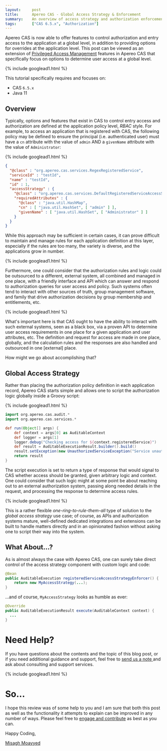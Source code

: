 ```yaml
---
layout:     post
title:      Apereo CAS - Global Access Strategy & Enforcement
summary:    An overview of access strategy and authorization enforcement techniques used at a global level to control entry to applications integrated with Apereo CAS for single sign-on.
tags:       ["CAS 6.5.x", "Authorization"]
---
```


Apereo CAS is now able to offer features to control authorization and entry access to the application at a global level, in addition to providing options for overrides at the application level. This post can be viewed as an extension of [Privileged Access Management](2021/08/02/cas64x-privileged-access-management/) features in Apereo CAS that specifically focus on options to determine user access at a global level.

{% include googlead1.html  %}

This tutorial specifically requires and focuses on:

- CAS `6.5.x`
- Java 11

## Overview

Typically, options and features that exist in CAS to control entry access and authorization are defined at the application policy level, *RBAC* style. For example, to access an application that is registered with CAS, the following policy may be defined to ensure the principal (i.e. authenticated user) must have a `cn` attribute with the value of `admin` AND a `givenName` attribute with the value of `Administrator`: 

{% include googlead1.html  %}

```json
{
  "@class" : "org.apereo.cas.services.RegexRegisteredService",
  "serviceId" : "testId",
  "name" : "testId",
  "id" : 1,
  "accessStrategy" : {
    "@class" : "org.apereo.cas.services.DefaultRegisteredServiceAccessStrategy",
    "requiredAttributes" : {
      "@class" : "java.util.HashMap",
      "cn" : [ "java.util.HashSet", [ "admin" ] ],
      "givenName" : [ "java.util.HashSet", [ "Administrator" ] ]
    }
  }
}
```

While this approach may be sufficient in certain cases, it can prove difficult to maintain and manage rules for each application definition at this layer, especially if the rules are too many, the variety is diverse, and the applications grow in number. 

{% include googlead1.html  %}

Furthermore, one could consider that the authorization rules and logic could be outsourced to a different, external system, all combined and managed in one place, with a friendly interface and API which can answer and respond to authorization queries for user access and policy. Such systems often tend to interact with other sources of truth, group management software, and family that drive authorization decisions by group membership and entitlements, etc. 

{% include googlead1.html  %}

What's important here is that CAS ought to have the ability to interact with such external systems, seen as a black box, via a proven API to determine user access requirements in one place for a given application and user attributes, etc. The definition and request for access are made in one place, globally, and the calculation rules and the responses are also handled and outsourced in one [external] place. 

How might we go about accomplishing that? 

## Global Access Strategy

Rather than placing the authorization policy definition in each application record, Apereo CAS starts simple and allows one to script the authorization logic globally inside a Groovy script:

{% include googlead1.html  %}

```groovy
import org.apereo.cas.audit.*
import org.apereo.cas.services.*

def run(Object[] args) {
    def context = args[0] as AuditableContext
    def logger = args[1]
    logger.debug("Checking access for ${context.registeredService}")
    def result = AuditableExecutionResult.builder().build()
    result.setException(new UnauthorizedServiceException("Service unauthorized"))
    return result
}
```

The script execution is set to return a type of response that would signal to CAS whether access should be granted, given arbitrary logic and context. One could consider that such logic might at some point be about reaching out to an external authorization system, passing along needed details in the request, and processing the response to determine access rules. 

{% include googlead1.html  %}

This is a rather flexible *one-ring-to-rule-them-all* type of solution to the *global access strategy* use case; of course, as APIs and authorization systems mature, well-defined dedicated integrations and extensions can be built to handle matters directly and in an opinionated fashion without asking one to script their way into the system.

## What About...?

As is almost always the case with Apereo CAS, one can surely take direct control of the access strategy component with custom logic and code:

```java
@Bean
public AuditableExecution registeredServiceAccessStrategyEnforcer() {
    return new MyAccessStrategy(...);
}
```

...and of course, `MyAccessStrategy` looks as humble as ever:

```java
@Override
public AuditableExecutionResult execute(AuditableContext context) {
  ...
}
```

# Need Help?

If you have questions about the contents and the topic of this blog post, or if you need additional guidance and support, feel free to [send us a note ](/#contact-section-header) and ask about consulting and support services.

{% include googlead1.html  %}

# So...

I hope this review was of some help to you and I am sure that both this post as well as the functionality it attempts to explain can be improved in any number of ways. Please feel free to [engage and contribute][contribguide] as best as you can.

Happy Coding,

[Misagh Moayyed](https://fawnoos.com)

[contribguide]: https://apereo.github.io/cas/developer/Contributor-Guidelines.html